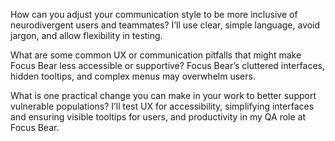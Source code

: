 How can you adjust your communication style to be more inclusive of neurodivergent users and teammates?
I’ll use clear, simple language, avoid jargon, and allow flexibility in testing.

What are some common UX or communication pitfalls that might make Focus Bear less accessible or supportive?
Focus Bear’s cluttered interfaces, hidden tooltips, and complex menus may overwhelm users.

What is one practical change you can make in your work to better support vulnerable populations?
I’ll test UX for accessibility, simplifying interfaces and ensuring visible tooltips for users, and productivity in my QA role at Focus Bear.